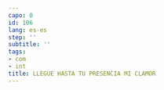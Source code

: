 ```yaml
---
capo: 0
id: 106
lang: es-es
step: ''
subtitle: ''
tags:
- com
- int
title: LLEGUE HASTA TU PRESENCIA MI CLAMOR
---
```

